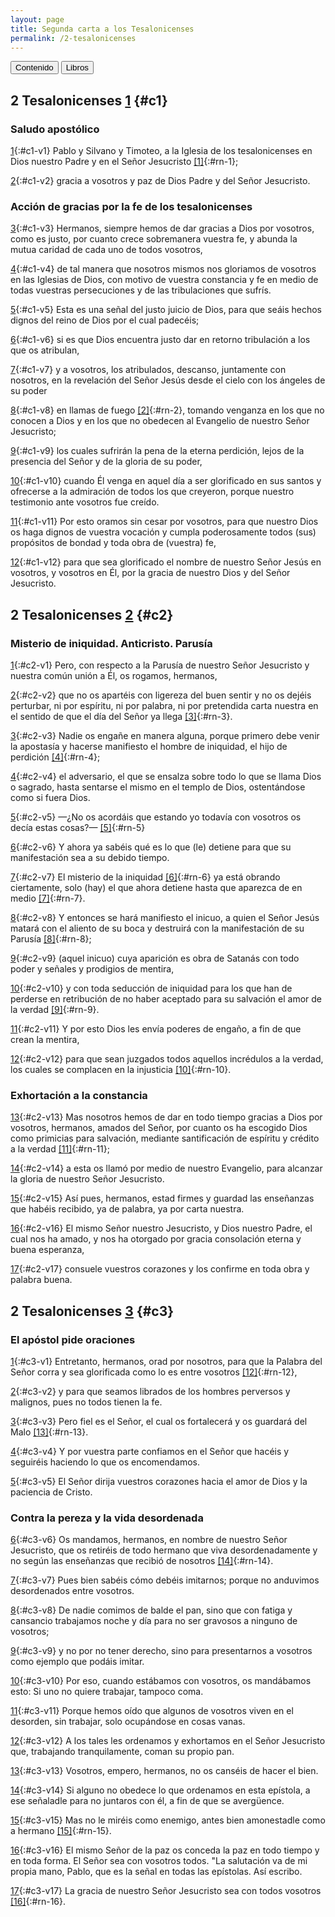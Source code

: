 ```yaml
---
layout: page
title: Segunda carta a los Tesalonicenses
permalink: /2-tesalonicenses
---
```


<div class="navigation">
   <input type="button" popovertarget="toc" value="Contenido">
   <input type="button" popovertarget="books" value="Libros">
</div>

<div id="books" markdown="1" popover>

   {% include book-list.md %}
</div>

<div id="toc" markdown="1" popover>

   - Tabla de contenido
   {:toc}
</div>


## 2 Tesalonicenses [1](#c1) {#c1}

### Saludo apostólico

[1](#c1-v1){:#c1-v1} Pablo y Silvano y Timoteo, a la Iglesia de los tesalonicenses en Dios nuestro Padre y en el Señor Jesucristo [[1]](#n-1){:#rn-1};

[2](#c1-v2){:#c1-v2} gracia a vosotros y paz de Dios Padre y del Señor Jesucristo.

### Acción de gracias por la fe de los tesalonicenses

[3](#c1-v3){:#c1-v3} Hermanos, siempre hemos de dar gracias a Dios por vosotros, como es justo, por cuanto crece sobremanera vuestra fe, y abunda la mutua caridad de cada uno de todos vosotros,

[4](#c1-v4){:#c1-v4} de tal manera que nosotros mismos nos gloriamos de vosotros en las Iglesias de Dios, con motivo de vuestra constancia y fe en medio de todas vuestras persecuciones y de las tribulaciones que sufrís.

[5](#c1-v5){:#c1-v5} Esta es una señal del justo juicio de Dios, para que seáis hechos dignos del reino de Dios por el cual padecéis;

[6](#c1-v6){:#c1-v6} si es que Dios encuentra justo dar en retorno tribulación a los que os atribulan,

[7](#c1-v7){:#c1-v7} y a vosotros, los atribulados, descanso, juntamente con nosotros, en la revelación del Señor Jesús desde el cielo con los ángeles de su poder

[8](#c1-v8){:#c1-v8} en llamas de fuego [[2]](#n-2){:#rn-2}, tomando venganza en los que no conocen a Dios y en los que no obedecen al Evangelio de nuestro Señor Jesucristo;

[9](#c1-v9){:#c1-v9} los cuales sufrirán la pena de la eterna perdición, lejos de la presencia del Señor y de la gloria de su poder,

[10](#c1-v10){:#c1-v10} cuando Él venga en aquel día a ser glorificado en sus santos y ofrecerse a la admiración de todos los que creyeron, porque nuestro testimonio ante vosotros fue creído.

[11](#c1-v11){:#c1-v11} Por esto oramos sin cesar por vosotros, para que nuestro Dios os haga dignos de vuestra vocación y cumpla poderosamente todos (sus) propósitos de bondad y toda obra de (vuestra) fe,

[12](#c1-v12){:#c1-v12} para que sea glorificado el nombre de nuestro Señor Jesús en vosotros, y vosotros en Él, por la gracia de nuestro Dios y del Señor Jesucristo.

## 2 Tesalonicenses [2](#c2) {#c2}

### Misterio de iniquidad. Anticristo. Parusía

[1](#c2-v1){:#c2-v1} Pero, con respecto a la Parusía de nuestro Señor Jesucristo y nuestra común unión a Él, os rogamos, hermanos,

[2](#c2-v2){:#c2-v2} que no os apartéis con ligereza del buen sentir y no os dejéis perturbar, ni por espíritu, ni por palabra, ni por pretendida carta nuestra en el sentido de que el día del Señor ya llega [[3]](#n-3){:#rn-3}.

[3](#c2-v3){:#c2-v3} Nadie os engañe en manera alguna, porque primero debe venir la apostasía y hacerse manifiesto el hombre de iniquidad, el hijo de perdición [[4]](#n-4){:#rn-4};

[4](#c2-v4){:#c2-v4} el adversario, el que se ensalza sobre todo lo que se llama Dios o sagrado, hasta sentarse el mismo en el templo de Dios, ostentándose como si fuera Dios.

[5](#c2-v5){:#c2-v5} —¿No os acordáis que estando yo todavía con vosotros os decía estas cosas?— [[5]](#n-5){:#rn-5}

[6](#c2-v6){:#c2-v6} Y ahora ya sabéis qué es lo que (le) detiene para que su manifestación sea a su debido tiempo.

[7](#c2-v7){:#c2-v7} El misterio de la iniquidad [[6]](#n-6){:#rn-6} ya está obrando ciertamente, solo (hay) el que ahora detiene hasta que aparezca de en medio [[7]](#n-7){:#rn-7}.

[8](#c2-v8){:#c2-v8} Y entonces se hará manifiesto el inicuo, a quien el Señor Jesús matará con el aliento de su boca y destruirá con la manifestación de su Parusía [[8]](#n-8){:#rn-8};

[9](#c2-v9){:#c2-v9} (aquel inicuo) cuya aparición es obra de Satanás con todo poder y señales y prodigios de mentira,

[10](#c2-v10){:#c2-v10} y con toda seducción de iniquidad para los que han de perderse en retribución de no haber aceptado para su salvación el amor de la verdad [[9]](#n-9){:#rn-9}.

[11](#c2-v11){:#c2-v11} Y por esto Dios les envía poderes de engaño, a fin de que crean la mentira,

[12](#c2-v12){:#c2-v12} para que sean juzgados todos aquellos incrédulos a la verdad, los cuales se complacen en la injusticia [[10]](#n-10){:#rn-10}.

### Exhortación a la constancia

[13](#c2-v13){:#c2-v13} Mas nosotros hemos de dar en todo tiempo gracias a Dios por vosotros, hermanos, amados del Señor, por cuanto os ha escogido Dios como primicias para salvación, mediante santificación de espíritu y crédito a la verdad [[11]](#n-11){:#rn-11};

[14](#c2-v14){:#c2-v14} a esta os llamó por medio de nuestro Evangelio, para alcanzar la gloria de nuestro Señor Jesucristo.

[15](#c2-v15){:#c2-v15} Así pues, hermanos, estad firmes y guardad las enseñanzas que habéis recibido, ya de palabra, ya por carta nuestra.

[16](#c2-v16){:#c2-v16} El mismo Señor nuestro Jesucristo, y Dios nuestro Padre, el cual nos ha amado, y nos ha otorgado por gracia consolación eterna y buena esperanza,

[17](#c2-v17){:#c2-v17} consuele vuestros corazones y los confirme en toda obra y palabra buena.

## 2 Tesalonicenses [3](#c3) {#c3}

### El apóstol pide oraciones

[1](#c3-v1){:#c3-v1} Entretanto, hermanos, orad por nosotros, para que la Palabra del Señor corra y sea glorificada como lo es entre vosotros [[12]](#n-12){:#rn-12},

[2](#c3-v2){:#c3-v2} y para que seamos librados de los hombres perversos y malignos, pues no todos tienen la fe.

[3](#c3-v3){:#c3-v3} Pero fiel es el Señor, el cual os fortalecerá y os guardará del Malo [[13]](#n-13){:#rn-13}.

[4](#c3-v4){:#c3-v4} Y por vuestra parte confiamos en el Señor que hacéis y seguiréis haciendo lo que os encomendamos.

[5](#c3-v5){:#c3-v5} El Señor dirija vuestros corazones hacia el amor de Dios y la paciencia de Cristo.

### Contra la pereza y la vida desordenada

[6](#c3-v6){:#c3-v6} Os mandamos, hermanos, en nombre de nuestro Señor Jesucristo, que os retiréis de todo hermano que viva desordenadamente y no según las enseñanzas que recibió de nosotros [[14]](#n-14){:#rn-14}.

[7](#c3-v7){:#c3-v7} Pues bien sabéis cómo debéis imitarnos; porque no anduvimos desordenados entre vosotros.

[8](#c3-v8){:#c3-v8} De nadie comimos de balde el pan, sino que con fatiga y cansancio trabajamos noche y día para no ser gravosos a ninguno de vosotros;

[9](#c3-v9){:#c3-v9} y no por no tener derecho, sino para presentarnos a vosotros como ejemplo que podáis imitar.

[10](#c3-v10){:#c3-v10} Por eso, cuando estábamos con vosotros, os mandábamos esto: Si uno no quiere trabajar, tampoco coma.

[11](#c3-v11){:#c3-v11} Porque hemos oído que algunos de vosotros viven en el desorden, sin trabajar, solo ocupándose en cosas vanas.

[12](#c3-v12){:#c3-v12} A los tales les ordenamos y exhortamos en el Señor Jesucristo que, trabajando tranquilamente, coman su propio pan.

[13](#c3-v13){:#c3-v13} Vosotros, empero, hermanos, no os canséis de hacer el bien.

[14](#c3-v14){:#c3-v14} Si alguno no obedece lo que ordenamos en esta epístola, a ese señaladle para no juntaros con él, a fin de que se avergüence.

[15](#c3-v15){:#c3-v15} Mas no le miréis como enemigo, antes bien amonestadle como a hermano [[15]](#n-15){:#rn-15}.

[16](#c3-v16){:#c3-v16} El mismo Señor de la paz os conceda la paz en todo tiempo y en toda forma. El Señor sea con vosotros todos. "La salutación va de mi propia mano, Pablo, que es la señal en todas las epístolas. Así escribo.

[17](#c3-v17){:#c3-v17} La gracia de nuestro Señor Jesucristo sea con todos vosotros [[16]](#n-16){:#rn-16}.

<!--Total de referencias: 16-->
<!--Rango original de referencias: 12271 - 12286-->
